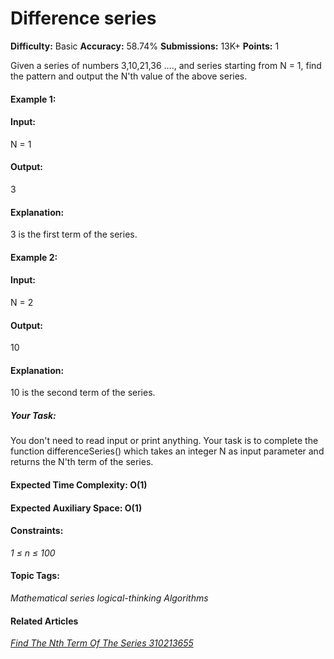 # Difference series

**Difficulty:** Basic   **Accuracy:** 58.74%    **Submissions:** 13K+   **Points:** 1

Given a series of numbers  3,10,21,36 …., and series starting from N = 1, find the pattern and output the N'th value of the above series.

#### Example 1:

#### Input:
N = 1

#### Output:
3

#### Explanation:
3 is the first term of the series.

#### Example 2:

#### Input:
N = 2

#### Output:
10

#### Explanation:
10 is the second term of the series.

##### Your Task:  
You don't need to read input or print anything. Your task is to complete the function differenceSeries() which takes an integer N as input parameter and returns the N'th term of the series.

#### Expected Time Complexity: O(1)
#### Expected Auxiliary Space: O(1)

#### Constraints:
*1 ≤ n ≤ 100*

 

#### Topic Tags:
*Mathematical    series  logical-thinking    Algorithms*

#### Related Articles
[*Find The Nth Term Of The Series 310213655*](https://www.geeksforgeeks.org/find-the-nth-term-of-the-series-310213655/)